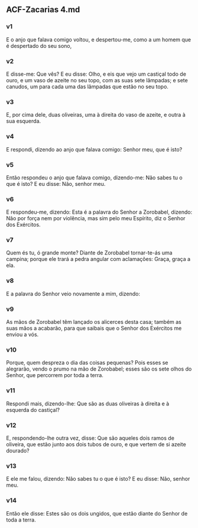## ACF-Zacarias 4.md
### v1
 E o anjo que falava comigo voltou, e despertou-me, como a um homem que é despertado do seu sono,
### v2
 E disse-me: Que vês? E eu disse: Olho, e eis que vejo um castiçal todo de ouro, e um vaso de azeite no seu topo, com as suas sete lâmpadas; e sete canudos, um para cada uma das lâmpadas que estão no seu topo.
### v3
 E, por cima dele, duas oliveiras, uma à direita do vaso de azeite, e outra à sua esquerda.
### v4
 E respondi, dizendo ao anjo que falava comigo: Senhor meu, que é isto?
### v5
 Então respondeu o anjo que falava comigo, dizendo-me: Não sabes tu o que é isto? E eu disse: Não, senhor meu.
### v6
 E respondeu-me, dizendo: Esta é a palavra do Senhor a Zorobabel, dizendo: Não por força nem por violência, mas sim pelo meu Espírito, diz o Senhor dos Exércitos.
### v7
 Quem és tu, ó grande monte? Diante de Zorobabel tornar-te-ás uma campina; porque ele trará a pedra angular com aclamações: Graça, graça a ela.
### v8
 E a palavra do Senhor veio novamente a mim, dizendo:
### v9
 As mãos de Zorobabel têm lançado os alicerces desta casa; também as suas mãos a acabarão, para que saibais que o Senhor dos Exércitos me enviou a vós.
### v10
 Porque, quem despreza o dia das coisas pequenas? Pois esses se alegrarão, vendo o prumo na mão de Zorobabel; esses são os sete olhos do Senhor, que percorrem por toda a terra.
### v11
 Respondi mais, dizendo-lhe: Que são as duas oliveiras à direita e à esquerda do castiçal?
### v12
 E, respondendo-lhe outra vez, disse: Que são aqueles dois ramos de oliveira, que estão junto aos dois tubos de ouro, e que vertem de si azeite dourado?
### v13
 E ele me falou, dizendo: Não sabes tu o que é isto? E eu disse: Não, senhor meu.
### v14
 Então ele disse: Estes são os dois ungidos, que estão diante do Senhor de toda a terra.
